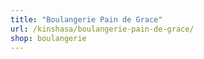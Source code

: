 ```yaml
---
title: "Boulangerie Pain de Grace"
url: /kinshasa/boulangerie-pain-de-grace/
shop: boulangerie
---
```

